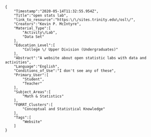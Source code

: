 
    {
        "Timestamp":"2020-05-14T11:32:55.954Z",
        "Title":"open stats lab",
        "link_to_resource":"https:\/\/sites.trinity.edu\/osl\/",
        "Creators":"Kevin P. McIntyre",
        "Material_Type":[
            "Activity\/Lab",
            "Data Set"
        ],
        "Education_Level":[
            "College \/ Upper Division (Undergraduates)"
        ],
        "Abstract":"A website about open statistic labs with data and activities",
        "Language":"English",
        "Conditions_of_Use":"I don't see any of these",
        "Primary_User":[
            "Student",
            "Teacher"
        ],
        "Subject_Areas":[
            "Math & Statistics"
        ],
        "FORRT_Clusters":[
            "Conceptual and Statistical Knowledge"
        ],
        "Tags":[
            "Website"
        ]
    }
